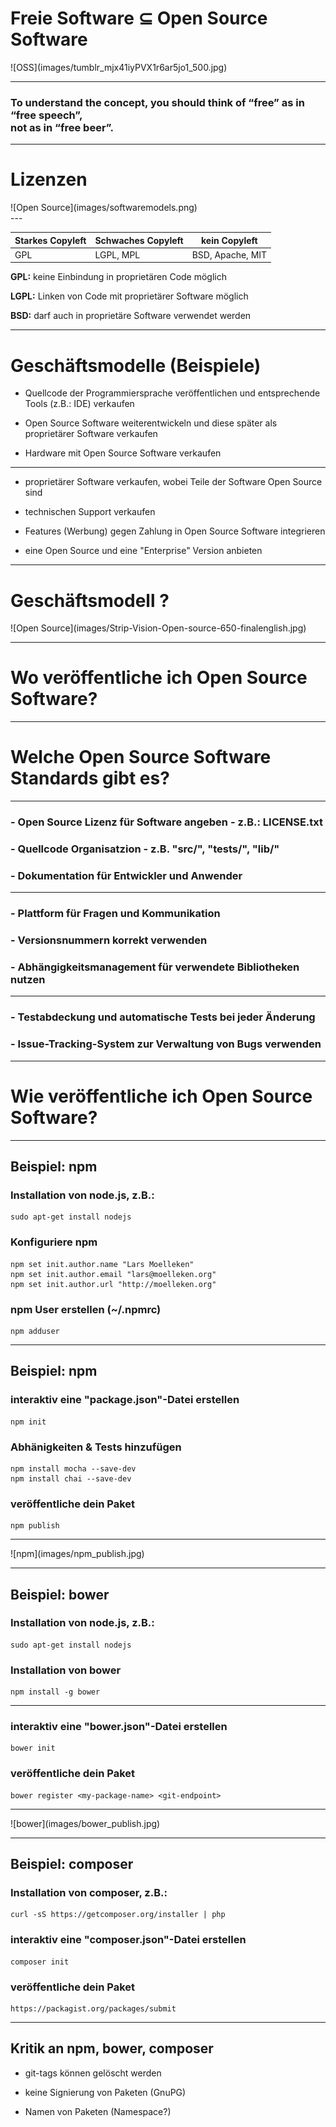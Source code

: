 # Freie Software ⊆ Open Source Software

<div class="width_img_wrapper_60">
  ![OSS](images/tumblr_mjx41iyPVX1r6ar5jo1_500.jpg)
</div>

---

### To understand the concept, you should think of “free” as in “free speech”,<br /> not as in “free beer”.

---
<!-- .slide: data-background="images/backgrounds/shutterstock_200991887_B.jpg" data-state="inverted" -->

# Lizenzen

<div class="width_img_wrapper_70">
  ![Open Source](images/softwaremodels.png)
</div>
---

| Starkes Copyleft    | Schwaches Copyleft  | kein Copyleft     |
|---------------------|---------------------|-------------------|
| GPL                 | LGPL, MPL           | BSD, Apache, MIT  |

<strong>GPL:</strong> keine Einbindung in proprietären Code möglich

<strong>LGPL:</strong> Linken von Code mit proprietärer Software möglich

<strong>BSD:</strong> darf auch in proprietäre Software verwendet werden

---

# Geschäftsmodelle (Beispiele)

- Quellcode der Programmiersprache veröffentlichen und entsprechende Tools (z.B.: IDE) verkaufen

- Open Source Software weiterentwickeln und diese später als proprietärer Software verkaufen

- Hardware mit Open Source Software verkaufen

---

- proprietärer Software verkaufen, wobei Teile der Software Open Source sind

- technischen Support verkaufen

- Features (Werbung) gegen Zahlung in Open Source Software integrieren

- eine Open Source und eine "Enterprise" Version anbieten

---

# Geschäftsmodell ?

<div class="width_img_wrapper_30">
  ![Open Source](images/Strip-Vision-Open-source-650-finalenglish.jpg)
</div>


---
<!-- .slide: data-background="images/backgrounds/terminal.jpg" data-state="inverted faded grayscaled" -->

# Wo veröffentliche ich Open Source Software?

---
<!-- .slide: data-background="images/reactions/tumblr_inline_mmrb6wlC0g1qz4rgp.gif" data-state="inverted faded" -->

# Welche Open Source Software Standards gibt es?

---
<!-- .slide: data-background="images/backgrounds/terminal.jpg" data-state="inverted faded grayscaled" -->

<h3 class="fragment">
  - Open Source <span class="highlight">Lizenz</span> für Software angeben - z.B.: LICENSE.txt
</h3>

<h3 class="fragment">
  - <span class="highlight">Quellcode Organisatzion</span> - z.B. "src/", "tests/", "lib/"
</h3>

<h3 class="fragment">
  - <span class="highlight">Dokumentation</span> für Entwickler und Anwender
</h3>

---
<!-- .slide: data-background="images/backgrounds/terminal.jpg" data-state="inverted faded grayscaled" -->

<h3 class="fragment">
  - Plattform für Fragen und <span class="highlight">Kommunikation</span>
</h3>

<h3 class="fragment">
  - <span class="highlight">Versionsnummern</span> korrekt verwenden
</h3>

<h3 class="fragment">
  - <span class="highlight">Abhängigkeitsmanagement</span> für verwendete Bibliotheken nutzen
</h3>

---
<!-- .slide: data-background="images/backgrounds/terminal.jpg" data-state="inverted faded grayscaled" -->

<h3 class="fragment">
  - <span class="highlight">Testabdeckung</span> und automatische Tests bei jeder Änderung
</h3>

<h3 class="fragment">
  - <span class="highlight">Issue-Tracking-System</span> zur Verwaltung von Bugs verwenden
</h3>

---
<!-- .slide: data-background="images/reactions/hM9lqGh.gif" data-state="inverted faded grayscaled" -->

# Wie veröffentliche ich Open Source Software?

---
## Beispiel: <span class="highlight">npm</span>

### Installation von node.js, z.B.:
    sudo apt-get install nodejs

### Konfiguriere npm
    npm set init.author.name "Lars Moelleken"
    npm set init.author.email "lars@moelleken.org"
    npm set init.author.url "http://moelleken.org"

### npm User erstellen (~/.npmrc)
    npm adduser

---
## Beispiel: <span class="highlight">npm</span>

### interaktiv eine "package.json"-Datei erstellen
    npm init

### Abhänigkeiten & Tests hinzufügen
    npm install mocha --save-dev
    npm install chai --save-dev

### veröffentliche dein Paket
    npm publish

---

<div class="width_img_wrapper_80">
  ![npm](images/npm_publish.jpg)
</div>

---
## Beispiel: <span class="highlight">bower</span>

### Installation von node.js, z.B.:
    sudo apt-get install nodejs

### Installation von bower
    npm install -g bower

---

### interaktiv eine "bower.json"-Datei erstellen
    bower init

### veröffentliche dein Paket
    bower register <my-package-name> <git-endpoint>

---

<div class="width_img_wrapper_80">
  ![bower](images/bower_publish.jpg)
</div>

---
## Beispiel: <span class="highlight">composer</span>

### Installation von composer, z.B.:
    curl -sS https://getcomposer.org/installer | php

### interaktiv eine "composer.json"-Datei erstellen
    composer init

### veröffentliche dein Paket
    https://packagist.org/packages/submit


---

## Kritik an npm, bower, composer

- git-tags können gelöscht werden

- keine Signierung von Paketen (GnuPG)

- Namen von Paketen (Namespace?)
